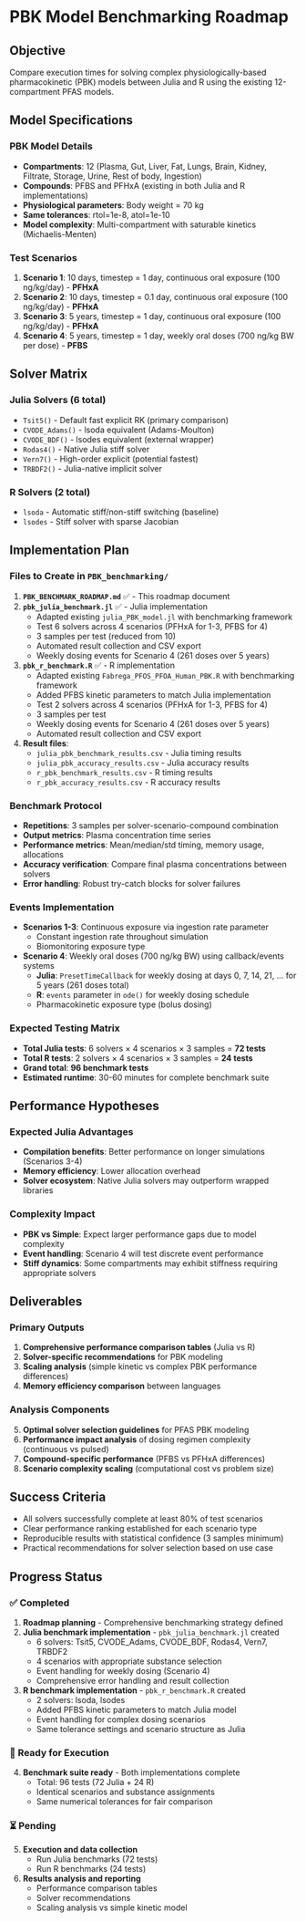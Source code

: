# PBK Model Benchmarking Roadmap

## **Objective**
Compare execution times for solving complex physiologically-based pharmacokinetic (PBK) models between Julia and R using the existing 12-compartment PFAS models.

## **Model Specifications**

### **PBK Model Details**
- **Compartments**: 12 (Plasma, Gut, Liver, Fat, Lungs, Brain, Kidney, Filtrate, Storage, Urine, Rest of body, Ingestion)
- **Compounds**: PFBS and PFHxA (existing in both Julia and R implementations)
- **Physiological parameters**: Body weight = 70 kg
- **Same tolerances**: rtol=1e-8, atol=1e-10
- **Model complexity**: Multi-compartment with saturable kinetics (Michaelis-Menten)

### **Test Scenarios**
1. **Scenario 1**: 10 days, timestep = 1 day, continuous oral exposure (100 ng/kg/day) - **PFHxA**
2. **Scenario 2**: 10 days, timestep = 0.1 day, continuous oral exposure (100 ng/kg/day) - **PFHxA**
3. **Scenario 3**: 5 years, timestep = 1 day, continuous oral exposure (100 ng/kg/day) - **PFHxA**
4. **Scenario 4**: 5 years, timestep = 1 day, weekly oral doses (700 ng/kg BW per dose) - **PFBS**

## **Solver Matrix**

### **Julia Solvers** (6 total)
- `Tsit5()` - Default fast explicit RK (primary comparison)
- `CVODE_Adams()` - lsoda equivalent (Adams-Moulton)
- `CVODE_BDF()` - lsodes equivalent (external wrapper)
- `Rodas4()` - Native Julia stiff solver
- `Vern7()` - High-order explicit (potential fastest)
- `TRBDF2()` - Julia-native implicit solver

### **R Solvers** (2 total)
- `lsoda` - Automatic stiff/non-stiff switching (baseline)
- `lsodes` - Stiff solver with sparse Jacobian

## **Implementation Plan**

### **Files to Create in `PBK_benchmarking/`**

1. **`PBK_BENCHMARK_ROADMAP.md`** ✅ - This roadmap document
2. **`pbk_julia_benchmark.jl`** ✅ - Julia implementation
   - Adapted existing `julia_PBK_model.jl` with benchmarking framework
   - Test 6 solvers across 4 scenarios (PFHxA for 1-3, PFBS for 4)
   - 3 samples per test (reduced from 10)
   - Automated result collection and CSV export
   - Weekly dosing events for Scenario 4 (261 doses over 5 years)
3. **`pbk_r_benchmark.R`** ✅ - R implementation  
   - Adapted existing `Fabrega_PFOS_PFOA_Human_PBK.R` with benchmarking framework
   - Added PFBS kinetic parameters to match Julia implementation
   - Test 2 solvers across 4 scenarios (PFHxA for 1-3, PFBS for 4)
   - 3 samples per test
   - Weekly dosing events for Scenario 4 (261 doses over 5 years)
   - Automated result collection and CSV export
4. **Result files**: 
   - `julia_pbk_benchmark_results.csv` - Julia timing results
   - `julia_pbk_accuracy_results.csv` - Julia accuracy results
   - `r_pbk_benchmark_results.csv` - R timing results
   - `r_pbk_accuracy_results.csv` - R accuracy results

### **Benchmark Protocol**
- **Repetitions**: 3 samples per solver-scenario-compound combination
- **Output metrics**: Plasma concentration time series
- **Performance metrics**: Mean/median/std timing, memory usage, allocations
- **Accuracy verification**: Compare final plasma concentrations between solvers
- **Error handling**: Robust try-catch blocks for solver failures

### **Events Implementation**
- **Scenarios 1-3**: Continuous exposure via ingestion rate parameter
  - Constant ingestion rate throughout simulation
  - Biomonitoring exposure type
- **Scenario 4**: Weekly oral doses (700 ng/kg BW) using callback/events systems
  - **Julia**: `PresetTimeCallback` for weekly dosing at days 0, 7, 14, 21, ... for 5 years (261 doses total)
  - **R**: `events` parameter in `ode()` for weekly dosing schedule
  - Pharmacokinetic exposure type (bolus dosing)

### **Expected Testing Matrix**
- **Total Julia tests**: 6 solvers × 4 scenarios × 3 samples = **72 tests**
- **Total R tests**: 2 solvers × 4 scenarios × 3 samples = **24 tests**
- **Grand total**: **96 benchmark tests**
- **Estimated runtime**: 30-60 minutes for complete benchmark suite

## **Performance Hypotheses**

### **Expected Julia Advantages**
- **Compilation benefits**: Better performance on longer simulations (Scenarios 3-4)
- **Memory efficiency**: Lower allocation overhead
- **Solver ecosystem**: Native Julia solvers may outperform wrapped libraries

### **Complexity Impact**
- **PBK vs Simple**: Expect larger performance gaps due to model complexity
- **Event handling**: Scenario 4 will test discrete event performance
- **Stiff dynamics**: Some compartments may exhibit stiffness requiring appropriate solvers

## **Deliverables**

### **Primary Outputs**
1. **Comprehensive performance comparison tables** (Julia vs R)
2. **Solver-specific recommendations** for PBK modeling
3. **Scaling analysis** (simple kinetic vs complex PBK performance differences)
4. **Memory efficiency comparison** between languages

### **Analysis Components**
5. **Optimal solver selection guidelines** for PFAS PBK modeling
6. **Performance impact analysis** of dosing regimen complexity (continuous vs pulsed)
7. **Compound-specific performance** (PFBS vs PFHxA differences)
8. **Scenario complexity scaling** (computational cost vs problem size)

## **Success Criteria**
- All solvers successfully complete at least 80% of test scenarios
- Clear performance ranking established for each scenario type
- Reproducible results with statistical confidence (3 samples minimum)
- Practical recommendations for solver selection based on use case

## **Progress Status**

### ✅ Completed
1. **Roadmap planning** - Comprehensive benchmarking strategy defined
2. **Julia benchmark implementation** - `pbk_julia_benchmark.jl` created
   - 6 solvers: Tsit5, CVODE_Adams, CVODE_BDF, Rodas4, Vern7, TRBDF2
   - 4 scenarios with appropriate substance selection
   - Event handling for weekly dosing (Scenario 4)
   - Comprehensive error handling and result collection
3. **R benchmark implementation** - `pbk_r_benchmark.R` created
   - 2 solvers: lsoda, lsodes
   - Added PFBS kinetic parameters to match Julia model
   - Event handling for complex dosing scenarios
   - Same tolerance settings and scenario structure as Julia

### 🔄 Ready for Execution
4. **Benchmark suite ready** - Both implementations complete
   - Total: 96 tests (72 Julia + 24 R)
   - Identical scenarios and substance assignments
   - Same numerical tolerances for fair comparison

### ⏳ Pending
5. **Execution and data collection**
   - Run Julia benchmarks (72 tests)
   - Run R benchmarks (24 tests)
6. **Results analysis and reporting**
   - Performance comparison tables
   - Solver recommendations
   - Scaling analysis vs simple kinetic model